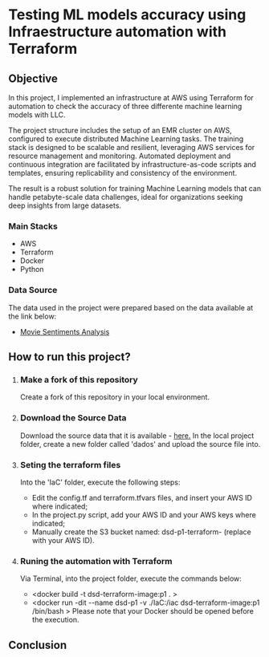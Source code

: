 # Testing ML models accuracy using Infraestructure automation with Terraform

## Objective
In this project, I implemented an infrastructure at AWS using Terraform for automation to check the accuracy of three differente machine learning models with LLC.

The project structure includes the setup of an EMR cluster on AWS, configured to execute distributed Machine Learning tasks. The training stack is designed to be scalable and resilient, leveraging AWS services for resource management and monitoring. Automated deployment and continuous integration are facilitated by infrastructure-as-code scripts and templates, ensuring replicability and consistency of the environment. 

The result is a robust solution for training Machine Learning models that can handle petabyte-scale data challenges, ideal for organizations seeking deep insights from large datasets.

### Main Stacks
- AWS
- Terraform
- Docker
- Python

### Data Source
The data used in the project were prepared based on the data available at the link below:

- <a href=https://ai.stanford.edu/~amaas/data/sentiment>Movie Sentiments Analysis</a>

## How to run this project?

1. ### Make a fork of this repository
    Create a fork of this repository in your local environment.

2. ### Download the Source Data
    Download the source data that it is available - <a href=https://ai.stanford.edu/~amaas/data/sentiment>here.</a> In the local project folder, create a new folder called 'dados' and upload the source file into.

3. ### Seting the terraform files
    Into the 'IaC' folder, execute the following steps:
    - Edit the config.tf and terraform.tfvars files, and insert your AWS ID where indicated;
    - In the project.py script, add your AWS ID and your AWS keys where indicated;
    - Manually create the S3 bucket named: dsd-p1-terraform-<aws-id> (replace <aws-id> with your AWS ID).

4. ### Runing the automation with Terraform
    Via Terminal, into the project folder, execute the commands below:
    - <docker build -t dsd-terraform-image:p1 .    >
    - <docker run -dit --name dsd-p1 -v ./IaC:/iac dsd-terraform-image:p1 /bin/bash >
    Please note that your Docker should be opened before the execution.

## Conclusion
